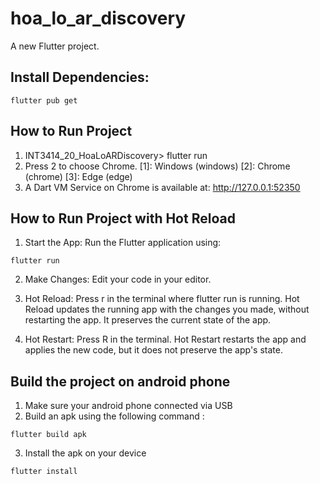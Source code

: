 # hoa_lo_ar_discovery

A new Flutter project.

## Install Dependencies:

```
flutter pub get
```

## How to Run Project

1. INT3414_20_HoaLoARDiscovery> flutter run
2. Press 2 to choose Chrome.
   [1]: Windows (windows)
   [2]: Chrome (chrome)
   [3]: Edge (edge)
3. A Dart VM Service on Chrome is available at: http://127.0.0.1:52350

## How to Run Project with Hot Reload

1. Start the App: Run the Flutter application using:

```
flutter run
```

2. Make Changes: Edit your code in your editor.

3. Hot Reload: Press r in the terminal where flutter run is running. Hot Reload updates the running app with the changes you made, without restarting the app. It preserves the current state of the app.

4. Hot Restart: Press R in the terminal. Hot Restart restarts the app and applies the new code, but it does not preserve the app's state.

## Build the project on android phone

1. Make sure your android phone connected via USB
2. Build an apk using the following command :

```
flutter build apk
```

3. Install the apk on your device

```
flutter install
```
